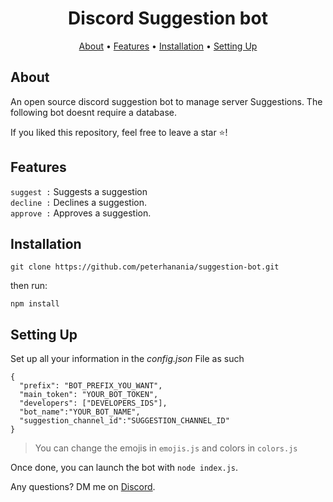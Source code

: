 <h1 align="center">
Discord Suggestion bot
  <br>
</h1>


<p align="center">
  <a href="#about">About</a>
  •
  <a href="#features">Features</a>
  •
  <a href="#installation">Installation</a>
  •
  <a href="#setting-up">Setting Up</a>
</p>

## About

An open source discord suggestion bot to manage server Suggestions. The following bot doesnt require a database.

If you liked this repository, feel free to leave a star ⭐!

## Features

`suggest :` Suggests a suggestion <br>
`decline :` Declines a suggestion.<br>
`approve :` Approves a suggestion.<br>



## Installation

```
git clone https://github.com/peterhanania/suggestion-bot.git
```
then run:
```
npm install
```


## Setting Up

Set up all your information in the *config.json* File as such
```
{
  "prefix": "BOT_PREFIX_YOU_WANT",
  "main_token": "YOUR_BOT_TOKEN",
  "developers": ["DEVELOPERS_IDS"],
  "bot_name":"YOUR_BOT_NAME",
  "suggestion_channel_id":"SUGGESTION_CHANNEL_ID"
}
```
 > You can change the emojis in `emojis.js` and colors in `colors.js`
 
Once done, you can launch the bot with `node index.js`. 

Any questions? DM me on <a href="https://discord.com/users/710465231779790849">Discord</a>.